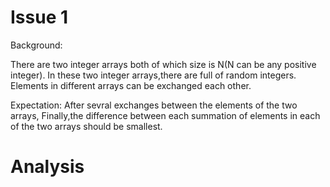 Issue 1
=======

Background:

There are two integer arrays both of which size is N(N can be any positive integer).
In these two integer arrays,there are full of random integers.
Elements in different arrays can be exchanged each other.


Expectation:
After sevral exchanges between the elements of the two arrays,
Finally,the difference between each summation of elements in each of the two arrays should be smallest. 


Analysis
=======


